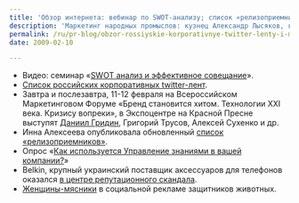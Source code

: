 ```yaml
---
title: 'Обзор интернета: вебинар по SWOT-анализу; список «релизоприемников» и т.д.'
description: 'Маркетинг народных промыслов: кузнец Александр Лысяков, кует золотые и серебряные антикризисные монеты с названием номиналом в «1 куй» (название получилось от способа производства).'
permalink: /ru/pr-blog/obzor-rossiyskie-korporativnye-twitter-lenty-i-monety-v-odin-kuy
date: 2009-02-10

---
```

<ul>
<li>Видео: семинар «<a href="https://saminsky.ru/archives/500" target="_blank" rel="noopener noreferrer">SWOT анализ и эффективное совещание</a>».</li>
<li><a href="https://b2blogger.com/blog/?p=424" target="_blank" rel="noopener noreferrer">Список российских корпоративных twitter-лент</a>.</li>
<li>Завтра и послезавтра, 11-12 февраля на Всероссийском Маркетинговом Форуме «Бренд становится хитом. Технологии XXI века. Кризису вопреки», в Экспоцентре на Красной Пресне выступят <a href="https://swotme.ru/blog/moskovskie-chitateli-vam-prezent" target="_blank" rel="noopener noreferrer">Даниил Гридин</a>, Григорий&nbsp;Трусов, Алексей&nbsp;Сухенко и др.</li>
<li>Инна Алексеева опубликовала обновленный <a href="https://www.prpartner.ru/blog/pr/95.php" target="_blank" rel="noopener noreferrer">список «релизоприемников»</a>.</li>
<li>Опрос «<a href="https://community.livejournal.com/inside_pr/334168.html" target="_blank" rel="noopener noreferrer">Как используется Управление знаниями в вашей компании?</a>»</li>
<li>Belkin, крупный украинский поставщик аксессуаров для телефонов оказался <a href="https://nordspr.blogspot.com/2009/02/belkin.html" target="_blank" rel="noopener noreferrer">в центре репутационного скандала</a>.</li>
<li><a href="https://blog.peklama.in/?p=453" target="_blank" rel="noopener noreferrer">Женщины-мясники</a> в социальной рекламе защитников животных.</li>
</ul>


